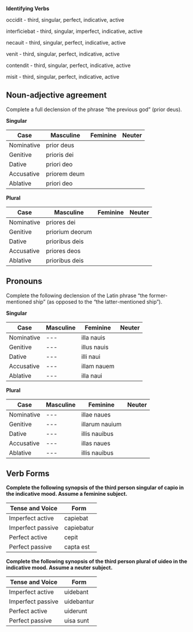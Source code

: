 **Identifying Verbs**

occidit - third, singular, perfect, indicative, active

interficiebat - third, singular, imperfect, indicative, active

necauit - third, singular, perfect, indicative, active

venit - third, singular, perfect, indicative, active

contendit - third, singular, perfect, indicative, active

misit - third, singular, perfect, indicative, active

Noun-adjective agreement
---

Complete a full declension of the phrase “the previous god” (prior deus).

**Singular**

Case|Masculine|Feminine|Neuter|
----|---------|--------|------|
Nominative|prior deus|
Genitive	|prioris dei|    
Dative	 	|priori deo|
Accusative|priorem deum|
Ablative	|priori deo|

**Plural**

Case|Masculine|Feminine|Neuter|
----|---------|--------|------|
Nominative|priores dei|
Genitive	|priorium deorum|
Dative	 	|prioribus deis|
Accusative|priores deos|
Ablative	|prioribus deis|

Pronouns
---
Complete the following declension of the Latin phrase “the former-mentioned ship” (as opposed to the “the latter-mentioned ship”).

**Singular**

Case|Masculine|Feminine|Neuter|
----|---------|--------|------|
Nominative|---|illa nauis|
Genitive	|---|illus nauis|
Dative	 	|---|illi naui|
Accusative|---|illam nauem|
Ablative	|---|illa naui|

**Plural**

Case|Masculine|Feminine|Neuter|
----|---------|--------|------|
Nominative|---|illae naues|
Genitive	|---|illarum nauium|
Dative	 	|---|illis nauibus|
Accusative|---|illas naues|
Ablative	|---|illis nauibus|

Verb Forms
---
**Complete the following synopsis of the third person singular of capio in the indicative mood. Assume a feminine subject.**

Tense and Voice|Form|
---------------|----|
Imperfect active|capiebat|
Imperfect passive|capiebatur|
Perfect active|cepit|
Perfect passive|capta est|

**Complete the following synopsis of the third person plural of uideo in the indicative mood. Assume a neuter subject.**

Tense and Voice|Form|
---------------|----|
Imperfect active|uidebant|
Imperfect passive|uidebantur|
Perfect active|uiderunt|
Perfect passive|uisa sunt|
